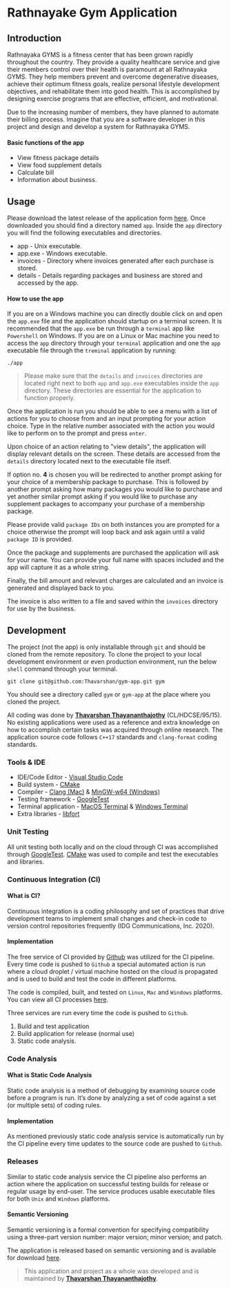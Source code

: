 # Rathnayake Gym Application

## Introduction

Rathnayaka GYMS is a fitness center that has been grown rapidly throughout the country. They provide a quality healthcare service and give their members control over their health is paramount at all Rathnayaka GYMS. They help members prevent and overcome degenerative diseases, achieve their optimum fitness goals, realize personal lifestyle development objectives, and rehabilitate them into good health. This is accomplished by designing exercise programs that are effective, efficient, and motivational.

Due to the increasing number of members, they have planned to automate their billing process. Imagine that you are a software developer in this project and design and develop a system for Rathnayaka GYMS.

#### Basic functions of the app

- View fitness package details
- View food supplement details
- Calculate bill
- Information about business.

## Usage

Please download the latest release of the application form [here](https://github.com/Thavarshan/gym-app/releases/download/v1.4.2/app.zip). Once downloaded you should find a directory named `app`. Inside the `app` directory you will find the following executables and directories.

- app - Unix executable.
- app.exe - Windows executable.
- invoices - Directory where invoices generated after each purchase is stored.
- details - Details regarding packages and business are stored and accessed by the app.

#### How to use the app

If you are on a Windows machine you can directly double click on and open the `app.exe` file and the application should startup on a terminal screen. It is recommended that the `app.exe` be run through a `terminal` app like `Powershell` on Windows. If you are on a Linux or Mac machine you need to access the `app` directory through your `terminal` application and one the `app` executable file through the `treminal` application by running:

```shell
./app
```

> Please make sure that the `details` and `invoices` directories are located right next to both `app` and `app.exe` executables inside the `app` directory. These directories are essential for the application to function properly.

Once the application is run you should be able to see a menu with a list of actions for you to choose from and an input prompting for your action choice. Type in the relative number associated with the action you would like to perform on to the prompt and press `enter`.

Upon choice of an action relating to "view details", the application will display relevant details on the screen. These details are accessed from the `details` directory located next to the executable file itself.

If option no. **4** is chosen you will be redirected to another prompt asking for your choice of a membership package to purchase. This is followed by another prompt asking how many packages you would like to purchase and yet another similar prompt asking if you would like to purchase any supplement packages to accompany your purchase of a membership package.

Please provide valid `package IDs` on both instances you are prompted for a choice otherwise the prompt will loop back and ask again until a valid `package ID` is provided.

Once the package and supplements are purchased the application will ask for your name. You can provide your full name with spaces included and the app will capture it as a whole string.

Finally, the bill amount and relevant charges are calculated and an invoice is generated and displayed back to you.

The invoice is also written to a file and saved within the `invoices` directory for use by the business.

## Development

The project (not the app) is only installable through `git` and should be cloned from the remote repository. To clone the project to your local development environment or even production environment, run the below `shell` command through your terminal.

```shell
git clone git@github.com:Thavarshan/gym-app.git gym
```

You should see a directory called `gym` or `gym-app` at the place where you cloned the project.

All coding was done by [**Thavarshan Thayananthajothy**](mailto:tjthavarshan@gmail.com) (CL/HDCSE/95/15). No existing applications were used as a reference and extra knowledge on how to accomplish certain tasks was acquired through online research. The application source code follows `C++17` standards and `clang-format` coding standards.

### Tools & IDE

- IDE/Code Editor - [Visual Studio Code](https://code.visualstudio.com/)
- Build system - [CMake](https://cmake.org/)
- Compiler - [Clang (Mac)](https://clang.llvm.org/) & [MinGW-w64 (Windows)](http://mingw-w64.org/doku.php)
- Testing framework - [GoogleTest](https://github.com/google/googletest)
- Terminal application - [MacOS Terminal](https://iterm2.com/) & [Windows Terminal](https://www.microsoft.com/en-us/p/windows-terminal/9n0dx20hk701?activetab=pivot:overviewtab)
- Extra libraries - [libfort](https://github.com/seleznevae/libfort)

### Unit Testing

All unit testing both locally and on the cloud through CI was accomplished through [GoogleTest](https://github.com/google/googletest). [CMake](https://cmake.org/) was used to compile and test the executables and libraries.

### Continuous Integration (CI)

#### What is CI?

Continuous integration is a coding philosophy and set of practices that drive development teams to implement small changes and check-in code to version control repositories frequently (IDG Communications, Inc. 2020).

#### Implementation

The free service of CI provided by [Github](https://github.com/) was utilized for the CI pipeline. Every time code is pushed to `Github` a special automated action is run where a cloud droplet / virtual machine hosted on the cloud is propagated and is used to build and test the code in different platforms.

The code is compiled, built, and tested on `Linux`, `Mac` and `Windows` platforms. You can view all CI processes [here](https://github.com/Thavarshan/gym-app/actions).

Three services are run every time the code is pushed to `Github`.

1. Build and test application
2. Build application for release (normal use)
3. Static code analysis.

### Code Analysis

#### What is Static Code Analysis

Static code analysis is a method of debugging by examining source code before a program is run. It’s done by analyzing a set of code against a set (or multiple sets) of coding rules.

#### Implementation

As mentioned previously static code analysis service is automatically run by the CI pipeline every time updates to the source code are pushed to `Github`.

### Releases

Similar to static code analysis service the CI pipeline also performs an action where the application on successful testing builds for release or regular usage by end-user. The service produces usable executable files for both `Unix` and `Windows` platforms.

#### Semantic Versioning

Semantic versioning is a formal convention for specifying compatibility using a three-part version number: major version; minor version; and patch.

The application is released based on semantic versioning and is available for download [here](https://github.com/Thavarshan/gym-app/releases/download/v1.4.2/app.zip).

> This application and project as a whole was developed and is maintained by [**Thavarshan Thayananthajothy**](mailto:tjthavarshan@gmail.com).

